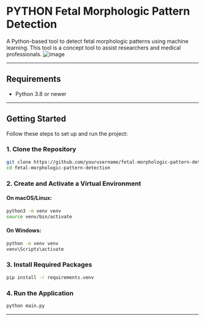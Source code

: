 # PYTHON Fetal Morphologic Pattern Detection

A Python-based tool to detect fetal morphologic patterns using machine learning. This tool is a concept tool to assist researchers and medical professionals.
![image](https://github.com/user-attachments/assets/ab4edd1b-4ae3-468a-9c82-9c09a9c3d3c7)


---

## Requirements

- Python 3.8 or newer

---

## Getting Started

Follow these steps to set up and run the project:

### 1. Clone the Repository

```bash
git clone https://github.com/yourusername/fetal-morphologic-pattern-detection.git
cd fetal-morphologic-pattern-detection
```

### 2. Create and Activate a Virtual Environment

#### On macOS/Linux:

```bash
python3 -m venv venv
source venv/bin/activate
```

#### On Windows:

```bash
python -m venv venv
venv\Scripts\activate
```

### 3. Install Required Packages

```bash
pip install -r requirements.venv
```

### 4. Run the Application

```bash
python main.py
```

---
